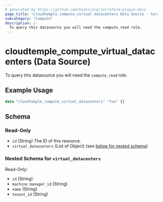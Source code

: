 ```yaml
---
# generated by https://github.com/hashicorp/terraform-plugin-docs
page_title: "cloudtemple_compute_virtual_datacenters Data Source - terraform-provider-cloudtemple"
subcategory: "Compute"
description: |-
  To query this datasource you will need the compute_read role.
---
```


# cloudtemple_compute_virtual_datacenters (Data Source)

To query this datasource you will need the `compute_read` role.

## Example Usage

```terraform
data "cloudtemple_compute_virtual_datacenters" "foo" {}
```

<!-- schema generated by tfplugindocs -->
## Schema

### Read-Only

- `id` (String) The ID of this resource.
- `virtual_datacenters` (List of Object) (see [below for nested schema](#nestedatt--virtual_datacenters))

<a id="nestedatt--virtual_datacenters"></a>
### Nested Schema for `virtual_datacenters`

Read-Only:

- `id` (String)
- `machine_manager_id` (String)
- `name` (String)
- `tenant_id` (String)


